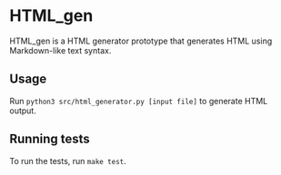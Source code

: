 # HTML_gen

HTML_gen is a HTML generator prototype that generates HTML using Markdown-like
text syntax.

## Usage

Run `python3 src/html_generator.py [input file]` to generate HTML output.

## Running tests

To run the tests, run `make test`.

